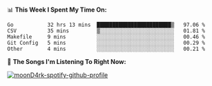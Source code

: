 📊 **This Week I Spent My Time On:**
<!--START_SECTION:waka-->
```text
Go           32 hrs 13 mins  ████████████████████████▒   97.06 % 
CSV          35 mins         ▒░░░░░░░░░░░░░░░░░░░░░░░░   01.81 % 
Makefile     9 mins          ░░░░░░░░░░░░░░░░░░░░░░░░░   00.46 % 
Git Config   5 mins          ░░░░░░░░░░░░░░░░░░░░░░░░░   00.29 % 
Other        4 mins          ░░░░░░░░░░░░░░░░░░░░░░░░░   00.21 % 
```
<!--END_SECTION:waka-->

🎵 **The Songs I'm Listening To Right Now:**

[![moonD4rk-spotify-github-profile](https://spotify-github-profile.vercel.app/api/view?uid=iftr63d5ost38g0o26wcjzd8k&cover_image=true&theme=novatorem)](https://github.com/moonD4rk)

